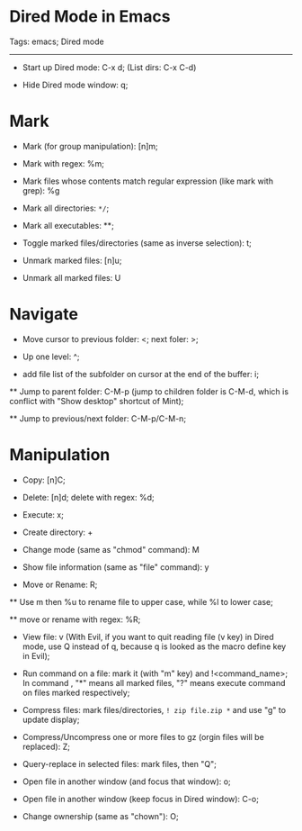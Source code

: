 # Dired Mode in Emacs
Tags: emacs; Dired mode

------

* Start up Dired mode: C-x d; (List dirs: C-x C-d)

* Hide Dired mode window: q;

# Mark

* Mark (for group manipulation): [n]m;

* Mark with regex: %m;

* Mark files whose contents match regular expression (like mark with grep): %g

* Mark all directories: `*/`;

* Mark all executables: **;

* Toggle marked files/directories (same as inverse selection): t;

* Unmark marked files: [n]u;

* Unmark all marked files: U

# Navigate

* Move cursor to previous folder: <; next foler: >;

* Up one level: ^;

* add file list of the subfolder on cursor at the end of the buffer: i;

 ** Jump to parent folder: C-M-p (jump to children folder is C-M-d, which is conflict with "Show desktop" shortcut of Mint);

 ** Jump to previous/next folder: C-M-p/C-M-n;

# Manipulation

* Copy: [n]C;

* Delete: [n]d; delete with regex: %d;

* Execute: x;

* Create directory: +

* Change mode (same as "chmod" command): M

* Show file information (same as "file" command): y

* Move or Rename: R; 

 ** Use m then %u to rename file to upper case, while %l to lower case;

 ** move or rename with regex: %R;

* View file: v (With Evil, if you want to quit reading file (v key) in Dired mode,
  use Q instead of q, because q is looked as the macro define key in Evil);

* Run command on a file: mark it (with "m" key) and !<command_name>;
  In command , "*" means all marked files,
  "?" means execute command on files marked respectively;

* Compress files: mark files/directories,
  `! zip file.zip *` and use "g" to update display;

* Compress/Uncompress one or more files to gz (orgin files will be replaced): Z;

* Query-replace in selected files: mark files, then "Q";

* Open file in another window (and focus that window): o;

* Open file in another window (keep focus in Dired window): C-o;

* Change ownership (same as "chown"): O;
